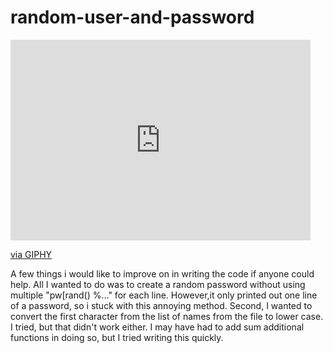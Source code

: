 # random-user-and-password

<iframe src="https://giphy.com/embed/KEYT2fJZpebvxOupUp" width="480" height="321" frameBorder="0" class="giphy-embed" allowFullScreen></iframe><p><a href="https://giphy.com/gifs/KEYT2fJZpebvxOupUp">via GIPHY</a></p>

A few things i would like to improve on in writing the code if anyone could help. All I wanted to do was to create a random password without using multiple "pw[rand() %..." for each line. However,it only printed out one line of a password, so i stuck with this annoying method. Second, I wanted to convert the first character from the list of names from the file to lower case. I tried, but that didn't work either. I may have had to add sum additional functions in doing so, but I tried writing this quickly. 
